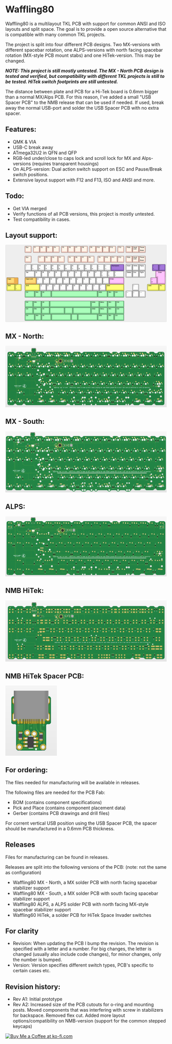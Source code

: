 # Waffling80

Waffling80 is a multilayout TKL PCB with support for common ANSI and ISO layouts and split space. The goal is to provide a open source alternative that is compatible with many common TKL projects.

The project is split into four different PCB designs. Two MX-versions with different spacebar rotation, one ALPS-versions with north facing spacebar rotation (MX-style PCB mount stabs) and one HiTek-version. This may be changed.

***NOTE: This project is still mostly untested. The MX - North PCB design is tested and verified, but compatibility with different TKL projects is still to be tested. HiTek switch footprints are still untested.***

The distance between plate and PCB for a Hi-Tek board is 0.6mm bigger than a normal MX/Alps PCB. For this reason, I've added a small "USB Spacer PCB" to the NMB release that can be used if needed. If used, break away the normal USB-port and solder the USB Spacer PCB with no extra spacer.

## Features:
- QMK & VIA
- USB-C break away
- ATmega32U2 in QFN and QFP
- RGB-led under/close to caps lock and scroll lock for MX and Alps-versions (requires transparent housings)
- On ALPS-version: Dual action switch support on ESC and Pause/Break switch positions.
- Extensive layout support with F12 and F13, ISO and ANSI and more.

## Todo:
- Get VIA merged
- Verify functions of all PCB versions, this project is mostly untested.
- Test compatibility in cases.

## Layout support: 
![alt text](./readme-images/layout_support.jpg "Layout support")

## MX - North: 
![alt text](./readme-images/waffling80-MX-north_A2.jpg "MX - North")
## MX - South:
![alt text](./readme-images/waffling80-MX-south_A2.jpg "MX - South")
## ALPS:
![alt text](./readme-images/waffling80-ALPS-north_A2.jpg "ALPS")
## NMB HiTek:
![alt text](./readme-images/waffling80-NMB_A2.jpg "HiTek")
## NMB HiTek Spacer PCB:
![alt text](./readme-images/waffling80-NMB-USB.jpg "HiTek")

## For ordering:
The files needed for manufacturing will be available in releases.

The following files are needed for the PCB Fab:
- BOM (contains component specifications)
- Pick and Place (contains component placement data)
- Gerber (contains PCB drawings and drill files)

For corrent vertical USB position using the USB Spacer PCB, the spacer should be manufactured in a 0.6mm PCB thickness.

## Releases
Files for manufacturing can be found in releases.

Releases are split into the following versions of the PCB: (note: not the same as configuration)
- Waffling80 MX - North, a MX solder PCB with north facing spacebar stabilizer support
- Waffling80 MX - South, a MX solder PCB with south facing spacebar stabilizer support
- Waffling80 ALPS, a ALPS solder PCB with north facing MX-style spacebar stabilizer support
- Waffling60 HiTek, a solder PCB for HiTek Space Invader switches

## For clarity
- Revision: When updating the PCB I bump the revision. The revision is specified with a letter and a number. For big changes, the letter is changed (usually also include code changes), for minor changes, only the number is bumped.
- Version: Version specifies different switch types, PCB's specific to certain cases etc.

## Revision history:
- Rev A1: Initial prototype
- Rev A2: Increased size of the PCB cutouts for o-ring and mounting posts. Moved components that was interfering with screw in stabilizers for backspace. Removed flex cut. Added more layout options/compatibility on NMB-version (support for the common stepped keycaps)

<a href='https://ko-fi.com/4pplet' target='_blank'><img height='35' style='border:0px;height:46px;' src='https://az743702.vo.msecnd.net/cdn/kofi3.png?v=0' border='0' alt='Buy Me a Coffee at ko-fi.com' />
